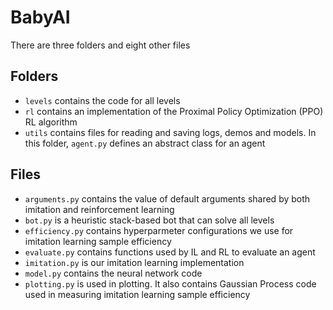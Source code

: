 # BabyAI

There are three folders and eight other files

## Folders

- `levels` contains the code for all levels
- `rl` contains an implementation of the Proximal Policy Optimization (PPO) RL algorithm
- `utils` contains files for reading and saving logs, demos and models.  In this folder, `agent.py` defines an abstract class for an agent

## Files

- `arguments.py` contains the value of default arguments shared by both imitation and reinforcement learning
- `bot.py` is a heuristic stack-based bot that can solve all levels
- `efficiency.py` contains hyperparmeter configurations we use for imitation learning sample efficiency
- `evaluate.py` contains functions used by IL and RL to evaluate an agent
- `imitation.py` is our imitation learning implementation
- `model.py` contains the neural network code
- `plotting.py` is used in plotting.  It also contains Gaussian Process code used in measuring imitation learning sample efficiency
